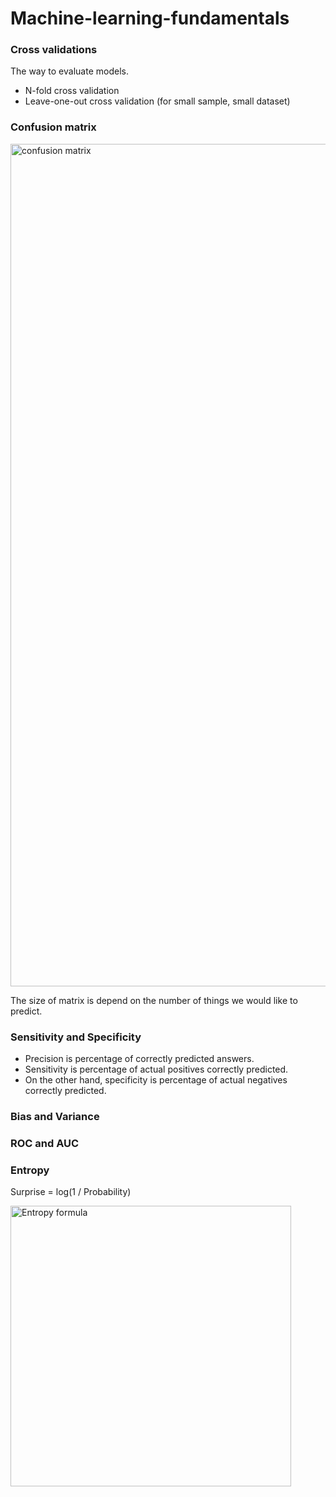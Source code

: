 # Machine-learning-fundamentals

### Cross validations

The way to evaluate models.
- N-fold cross validation
- Leave-one-out cross validation (for small sample, small dataset)

### Confusion matrix
<img width="1348" alt="confusion matrix" src="https://user-images.githubusercontent.com/10975154/218751202-2538e507-a153-4936-ae1d-a8d05e385da9.png">

The size of matrix is depend on the number of things we would like to predict.

### Sensitivity and Specificity
- Precision is percentage of correctly predicted answers.
- Sensitivity is percentage of actual positives correctly predicted.
- On the other hand, specificity is percentage of actual negatives correctly predicted.

### Bias and Variance


### ROC and AUC

### Entropy

Surprise = log(1 / Probability)

<img width="449" alt="Entropy formula" src="https://user-images.githubusercontent.com/10975154/219049595-bd27ea09-a67f-4e0d-8698-6ffeb69c44c9.png">
